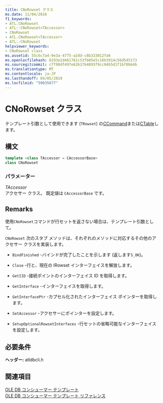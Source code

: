 ```yaml
---
title: CNoRowset クラス
ms.date: 11/04/2016
f1_keywords:
- ATL.CNoRowset
- ATL::CNoRowset<TAccessor>
- CNoRowset
- ATL.CNoRowset<TAccessor>
- ATL::CNoRowset
helpviewer_keywords:
- CNoRowset class
ms.assetid: 55c6c7a4-9e3a-4775-a2dd-c8b333012fa6
ms.openlocfilehash: 6193e2d461761c53fb05e5c16b3914c56d545173
ms.sourcegitcommit: c7f90df497e6261764893f9cc04b5d1f1bf0b64b
ms.translationtype: MT
ms.contentlocale: ja-JP
ms.lasthandoff: 04/05/2019
ms.locfileid: "59035677"
---
```

# <a name="cnorowset-class"></a>CNoRowset クラス

テンプレート引数として使用できます (`TRowset`) の[CCommand](../../data/oledb/ccommand-class.md)または[CTable](../../data/oledb/ctable-class.md)します。

## <a name="syntax"></a>構文

```cpp
template <class TAccessor = CAccessorBase>
class CNoRowset
```

### <a name="parameters"></a>パラメーター

*TAccessor*<br/>
アクセサー クラス。 既定値は `CAccessorBase` です。

## <a name="remarks"></a>Remarks

使用`CNoRowset`コマンドが行セットを返さない場合は、テンプレート引数として。

`CNoRowset` 次のスタブ メソッドは、それぞれのメソッドに対応するその他のアクセサー クラスを実装します。

- `BindFinished` -バインドが完了したことを示します (返します`S_OK`)。

- `Close` -行と、現在の IRowset インターフェイスを解放します。

- `GetIID` -接続ポイントのインターフェイス ID を取得します。

- `GetInterface` -インターフェイスを取得します。

- `GetInterfacePtr` -カプセル化されたインターフェイス ポインターを取得します。

- `SetAccessor` -アクセサーにポインターを設定します。

- `SetupOptionalRowsetInterfaces` -行セットの省略可能なインターフェイスを設定します。

## <a name="requirements"></a>必要条件

**ヘッダー:** atldbcli.h

## <a name="see-also"></a>関連項目

[OLE DB コンシューマー テンプレート](../../data/oledb/ole-db-consumer-templates-cpp.md)<br/>
[OLE DB コンシューマー テンプレート リファレンス](../../data/oledb/ole-db-consumer-templates-reference.md)